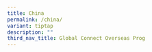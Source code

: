 ```yaml
---
title: China
permalink: /china/
variant: tiptap
description: ""
third_nav_title: Global Connect Overseas Prog
---
```

